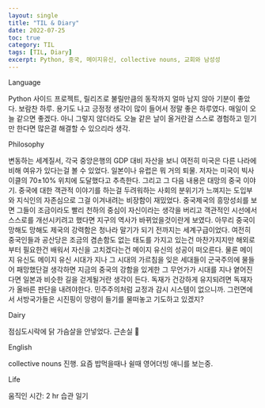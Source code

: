 ```yaml
---
layout: single
title: "TIL & Diary"
date: 2022-07-25
toc: true
category: TIL
tags: [TIL, Diary]
excerpt: Python, 중국, 메이지유신, collective nouns, 교회와 남성성
---
```



Language

Python 사이드 프로젝트, 릴리즈로 불릴만큼의 동작까지 얼마 남지 않아 기분이 좋았다. 보람찬 하루. 용기도 나고 긍정정 생각이 많이 들어서 정말 좋은 하루였다. 매일이 오늘 같으면 좋겠다. 아니 그렇지 않더라도 오늘 같은 날이 올거란걸 스스로 경험하고 믿기만 한다면 많은결 해결할 수 있으리라 생각.

Philosophy

변동하는 세계질서, 각국 중앙은행의 GDP 대비 자산을 보니 여전히 미국은 다른 나라에 비해 여유가 있다는걸 볼 수 있었다. 일본이나 유럽은 뭐 거의 퇴물. 저자는 미국이 빅사이클의 70±10% 위치에 도달했다고 추측한다. 그리고 그 다음 내용은 대망의 중국 이야기. 중국에 대한 객관적 이야기를 하는걸 두려워하는 사회의 분위기가 느껴지는 도입부와 지식인의 자존심으로 그걸 이겨내려는 비장함이 재밌었다. 중국제국의 흥망성쇠를 보면 그들이 조금이라도 빨리 천하의 중심이 자신이라는 생각을 버리고 객관적인 시선에서 스스로를 개선시키려고 했다면 지구의 역사가 바뀌었을것이란게 보였다. 아무리 중국이 망해도 망해도 제국의 강력함은 청나라 말기가 되기 전까지는 세계구급이었다. 여전히 중국인들과 공산당은 조금의 겸손함도 없는 태도를 가지고 있는건 마찬가지지만 해외로부터 필요한건 배워서 자신을 고치겠다는건 메이지 유신의 성공이 떠오른다. 물론 메이지 유신도 메이지 유신 시대가 지나 그 시대의 가르침을 잊은 세대들이 군국주의에 물들어 패망했단걸 생각하면 지금의 중국의 강함을 있게한 그 무언가가 시대를 지나 옅어진다면 일본과 비슷한 길을 걷게될거란 생각이 든다. 독재가 건강하게 유지되려면 독재자가 올바른 판단을 내려야한다. 민주주의처럼 교정과 감시 시스템이 없으니까. 그런면에서 서방국가들은 시진핑이 망령이 들기를 물떠놓고 기도하고 있겠지?

Dairy

점심도시락에 닭 가슴살을 안넣었다. 근손실 🫢

English

collective nouns 진행. 요즘 밥먹을때나 쉴때 영어더빙 애니를 보는중.

Life

움직인 시간: 2 hr
습관 일기